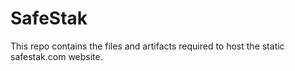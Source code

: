 # SafeStak
This repo contains the files and artifacts required to host the static safestak.com website. 